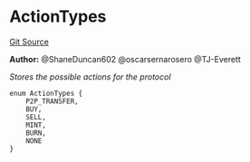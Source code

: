 # ActionTypes
[Git Source](https://github.com/thrackle-io/tron/blob/81b80009ad5682c206d626e3be15fff689d615e0/src/common/ActionEnum.sol)

**Author:**
@ShaneDuncan602 @oscarsernarosero @TJ-Everett

*Stores the possible actions for the protocol*


```solidity
enum ActionTypes {
    P2P_TRANSFER,
    BUY,
    SELL,
    MINT,
    BURN,
    NONE
}
```

